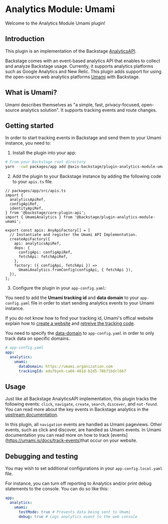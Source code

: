 # Analytics Module: Umami

Welcome to the Analytics Module Umami plugin!

## Introduction

This plugin is an implementation of the Backstage [AnalyticsAPI](https://backstage.io/docs/reference/core-plugin-api.analyticsapi/).

Backstage comes with an event-based analytics API that enables to collect and analyze Backstage usage. Currently, it supports analytics platforms such as Google Analytics and New Relic. This plugin adds support for using the open-source web analytics platforms [Umami](https://umami.is/) with Backstage.

## What is Umami?

Umami describes themselves as "a simple, fast, privacy-focused, open-source analytics solution". It supports tracking events and route changes.

## Getting started

In order to start tracking events in Backstage and send them to your Umami instance, you need to:

1. Install the plugin into your app:

```bash
# From your Backstage root directory
yarn --cwd packages/app add @axis-backstage/plugin-analytics-module-umami
```

2. Add the plugin to your Backstage instance by adding the following code to your `apis.ts` file.

```tsx
// packages/app/src/apis.ts
import {
  analyticsApiRef,
  configApiRef,
  identityApiRef,
} from '@backstage/core-plugin-api';
import { UmamiAnalytics } from '@backstage/plugin-analytics-module-umami';

export const apis: AnyApiFactory[] = [
  // Instantiate and register the Umami API Implementation.
  createApiFactory({
    api: analyticsApiRef,
    deps: {
      configApi: configApiRef,
      fetchApi: fetchApiRef,
    },
    factory: ({ configApi, fetchApi }) =>
      UmamiAnalytics.fromConfig(configApi, { fetchApi }),
  }),
];
```

3. Configure the plugin in your `app-config.yaml`:

You need to add the **Umami tracking id** and **data domain** to your `app-config.yaml` file in order to start sending analytics events to your Umami instance.

If you do not know how to find your tracking id, Umami's offical website explain how to [create a website](https://umami.is/docs/add-a-website) and [retreive the tracking code](https://umami.is/docs/collect-data).

You need to specify the [data-domain](https://umami.is/docs/tracker-configuration) to `app-config.yaml` in order to only track data on specific domains.

```yaml
# app-config.yaml
app:
  analytics:
    umami:
      dataDomain: https://umami.organization.com
      trackingId: edo7byeh-ca66-461d-b2d5-78b71bdcl667
```

## Usage

Just like all Backstage AnalyticsAPI implementation, this plugin tracks the following events: `click`, `navigate`, `create`, `search`, `discover`, and `not-found`. You can read more about the key events in Backstage analytics in the [upstream documentation](https://backstage.io/docs/plugins/analytics/#key-events).

In this plugin, all `navigation` events are handled as Umami pageviews. Other events, such as click and discover, are handled as Umami events. In Umami documentation you can read more on how to track [events] (https://umami.is/docs/track-events)that occur on your website.

## Debugging and testing

You may wish to set additional configurations in your `app-config.local.yaml` file.

For instance, you can turn off reporting to Analytics and/or print debug statements to the console. You can do so like this:

```yaml
app:
  analytics:
    umami:
      testMode: true # Prevents data being sent to Umami
      debug: true # Logs analytics event to the web console
```
